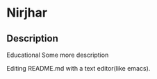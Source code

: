 # Nirjhar
## Description
Educational
Some more description


Editing README.md with a text editor(like emacs).

